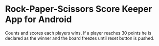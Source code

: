 # Rock-Paper-Scissors Score Keeper App for Android
Counts and scores each players wins.
If a player reaches 30 points he is declared as the winner and the board freezes until reset button is pushed.
